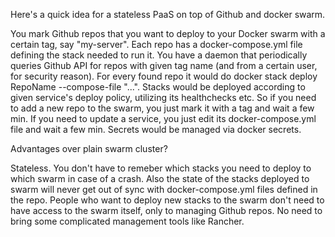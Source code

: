 Here's a quick idea for a stateless PaaS on top of Github and docker swarm.

You mark Github repos that you want to deploy to your Docker swarm with a certain tag, say "my-server".
Each repo has a docker-compose.yml file defining the stack needed to run it.
You have a daemon that periodically queries Github API for repos with given tag name (and from a certain user, for security reason). For every found repo it would do docker stack deploy RepoName --compose-file "...". Stacks would be deployed according to given service's deploy policy, utilizing its healthchecks etc.
So if you need to add a new repo to the swarm, you just mark it with a tag and wait a few min. If you need to update a service, you just edit its docker-compose.yml file and wait a few min. Secrets would be managed via docker secrets.

Advantages over plain swarm cluster?

Stateless. You don't have to remeber which stacks you need to deploy to which swarm in case of a crash. Also the state of the stacks deployed to swarm will never get out of sync with docker-compose.yml files defined in the repo.
People who want to deploy new stacks to the swarm don't need to have access to the swarm itself, only to managing Github repos. No need to bring some complicated management tools like Rancher.
